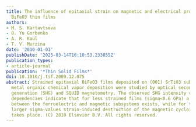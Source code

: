 ```yaml
---
title: The influence of epitaxial strain on magnetic and electrical properties of
  BiFeO3 thin films
authors:
- M. S. Kartavtseva
- O. Yu Gorbenko
- A. R. Kaul
- T. V. Murzina
date: '2010-01-01'
publishDate: '2025-03-14T16:10:53.233855Z'
publication_types:
- article-journal
publication: '*Thin Solid Films*'
doi: 10.1016/j.tsf.2009.12.075
abstract: Strained epitaxial BiFeO3 films deposited on (001) SrTiO3 substrates by
  metal organic chemical vapor deposition were studied by optical second harmonic
  generation (SHG) and SQUID magnetometry. The observed SHG intensity vs temperature
  dependencies indicate that for less strained films (sigma<0.6 GPa) a strong interplay
  between the ferroelectric and magnetic subsystems exists, while for the films with
  larger sigma-values strain-induced destruction of the magnetic cycloidal ordering
  takes place. (C) 2010 Elsevier B.V. All rights reserved.
---
```

